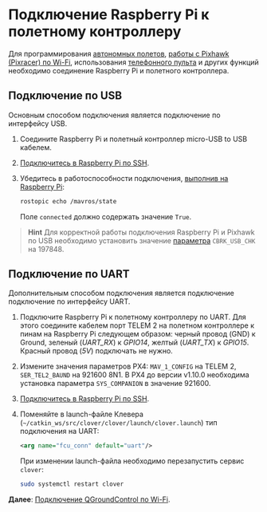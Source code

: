 # Подключение Raspberry Pi к полетному контроллеру

Для программирования [автономных полетов](simple_offboard.md), [работы с Pixhawk (Pixracer) по Wi-Fi](gcs_bridge.md), использования [телефонного пульта](rc.md) и других функций необходимо соединение Raspberry Pi и полетного контроллера.

## Подключение по USB

Основным способом подключения является подключение по интерфейсу USB.

1. Соедините Raspberry Pi и полетный контроллер micro-USB to USB кабелем.
2. [Подключитесь в Raspberry Pi по SSH](ssh.md).
3. Убедитесь в работоспособности подключения, [выполнив на Raspberry Pi](ssh.md):

    ```bash
    rostopic echo /mavros/state
    ```

    Поле `connected` должно содержать значение `True`.

> **Hint** Для корректной работы подключения Raspberry Pi и Pixhawk по USB необходимо установить значение [параметра](parameters.md) `CBRK_USB_CHK` на 197848.

## Подключение по UART

<!-- TODO схема подключения -->

Дополнительным способом подключения является подключение подключение по интерфейсу UART.

1. Подключите Raspberry Pi к полетному контроллеру по UART. Для этого соедините кабелем порт TELEM 2 на полетном контроллере к пинам на Raspberry Pi следующем образом: черный провод (GND) к Ground, зеленый (*UART_RX*) к *GPIO14*, желтый (*UART_TX*) к *GPIO15*. Красный провод (*5V*) подключать не нужно.
2. Измените значения параметров PX4: `MAV_1_CONFIG` на TELEM 2, `SER_TEL2_BAUND` на 921600 8N1. В PX4 до версии v1.10.0 необходима установка параметра `SYS_COMPANION` в значение 921600.
3. [Подключитесь в Raspberry Pi по SSH](ssh.md).
4. Поменяйте в launch-файле Клевера (`~/catkin_ws/src/clover/clover/launch/clover.launch`) тип подключения на UART:

    ```xml
    <arg name="fcu_conn" default="uart"/>
    ```

    При изменении launch-файла необходимо перезапустить сервис `clover`:

    ```bash
    sudo systemctl restart clover
    ```

**Далее**: [Подключение QGroundControl по Wi-Fi](gcs_bridge.md).
